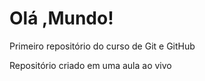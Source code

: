 # Olá ,Mundo!
 Primeiro repositório do curso de Git e GitHub


 Repositório criado em uma aula ao vivo
